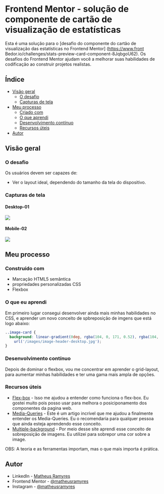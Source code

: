 # Frontend Mentor - solução de componente de cartão de visualização de estatísticas

Esta é uma solução para o [desafio do componente do cartão de visualização das estatísticas no Frontend Mentor] (https://www.front Bedor.io/challenges/stats-preview-card-component-8JqbgoU62). Os desafios do Frontend Mentor ajudam você a melhorar suas habilidades de codificação ao construir projetos realistas.

## Índice

- [Visão geral](#visão-geral)
    - [O desafio](#o-desafio)
    - [Capturas de tela](#capturas-de-tela)
- [Meu processo](#meu-processo)
    - [Criado com](#integrado)
    - [O que aprendi](#o-que-aprendi)
    - [Desenvolvimento contínuo](#desenvolvimento-contínuo)
    - [Recursos úteis](#recursos-úteis)
- [Autor](#autor)

## Visão geral

### O desafio

Os usuários devem ser capazes de:

- Ver o layout ideal, dependendo do tamanho da tela do dispositivo.

### Capturas de tela

#### Desktop-01
<img src="https://ibb.co/58kpqkY"/>

#### Mobile-02
<img src="https://ibb.co/wrcN0JX"/>

## Meu processo

### Construído com

- Marcação HTML5 semântica
- propriedades personalizadas CSS
- Flexbox

### O que eu aprendi

Em primeiro lugar consegui desenvolver ainda mais minhas habilidades no CSS, e aprender um novo conceito de spbreposição de imgens que está logo abaixo:

```css
..image-card {
  background: linear-gradient(0deg, rgba(104, 0, 171, 0.52), rgba(104, 0, 171, 0.52)), 
    url('/images/image-header-desktop.jpg');
}
```

### Desenvolvimento contínuo

Depois de dominar o flexbox, vou me concentrar em aprender o grid-layout, para aumentar minhas habilidades e ter uma gama mais ampla de opções.

### Recursos úteis

- [Flex-box](https://origamid.com/projetos/flexbox-guia-completo/) - Isso me ajudou a entender como funciona o flex-box. Eu gostei muito pois posso usar para melhora o posiciponamento dos componentes da pagina web.
- [Media-Queries](https://www.origamid.com/codex/como-utilizar-media-queries-para-sites-responsivos/) - Este é um artigo incrível que me ajudou a finalmente entender os Media-Queries. Eu o recomendaria para qualquer pessoa que ainda esteja aprendendo esse conceito.
- [Multiple-background](https://www.w3schools.com/css/css3_backgrounds.asp) - Por meio desse site aprendi esse conceito de sobreposição de imagens. Eu utilizei para sobrepor uma cor sobre a image. 

OBS: A teoria e as ferramentas importam, mas o que mais importa é prática.

## Autor

- LinkedIn - [Matheus Ramyres](https://www.linkedin.com/in/matheus-ramyres-dev)
- Frontend Mentor - [@matheusramyres](https://www.frontendmentor.io/profile/matheusramyres)
- Instagram - [@matheusramyres](https://www.twitter.com/yourusername)


